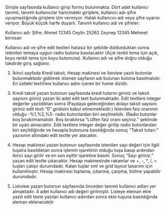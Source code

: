 Girişte sayfasında kullanıcı girişi formu bulunmakta. Dört adet kullanıcı tanımlı, tanımlı kullanıcılar haricindeki girişlere, kullanıcı adı-şifre uyuşmazlığında girişlere izin vermiyor. Hatalı kullancıcı adı veya şifre uyarısı veriyor. Büyük küçük harfe duyarlı. Tanımlı kullanıcı adı ve şifreler:

Kullanıcı adı:	Şifre:
Ahmet	12345
Ceylin	25262
Zeynep	12345
Mehmet	birnisan

Kullanıcı adı  ve şifre edit textleri hatasız bir şekilde doldurduktan sonra istenilen temaya uygun radio butona basılacaktır (Açık renkli tema için açık, koyu renkli tema için koyu butonuna). Kullanıcı adı ve şifre doğru olduğu takdirde giriş sağlanır.

2)
	İkinci sayfada Kredi taksit, Hesap makinesi ve listview yazılı butonlar bulunmaktadır gidilmek istenen sayfanın adı bulunan butona basılmalıdır. En üstteki textView kullanıcı adını içeren bir home dizidir.

3)
	Kredi taksit yazan butonun sayfasında kredi tutarını giriniz ve taksit sayısını giriniz yazan iki adet edit text bulunmaktadır. Edit textlere integer değerler yazıldıktan sonra (Paydaya geleceğinden dolayı taksit sayısını giriniz edit texti “0” girdisini kabul etmemektedir.) İstenilen faiz oranının olduğu -%1,%2,%5- radio butonlardan biri seçilmelidir. (Radio butonlar boş bırakılmamalıdır. Boş bırakılırsa “Lütfen faiz oranı seçiniz.” şeklinde bir uyarı alınacaktır. Edit textlere integer değer girilip radio butonlardan biri seçildiğinde ve hesapla butonuna basıldığında sonuç “Taksit tutarı:” yazısının altındaki edit textte yer alacaktır.

4)
	Hesap makinesi yazan butonun sayfasında  istenilen sayı değeri için ilgili tuşalra basıldıktan sonra işlemin işaretinin olduğu tuşa basıp ardından ikinci sayı girilir ve en son eşittir işaretine basılır. Sonuç “Sayı giriniz:” yazan edit textte çıkacaktır. Hesap makinesinde rakamlar ve +, -, *, /, = tuşları çalışır durumdadır. Kalan tuşlar xml ve grid layout tasarımı için kullanılmıştır. Hesap makinesi toplama, çıkarma, çarpma, bölme yapabilir durumdadır.

5)
	Listview yazan butonun sayfasında önceden tanımlı kullanıcı adları yer almaktadır. 4 adet kullanıcı adı değeri girilmiştir. Listeye eleman ekle yazılı edit texte yazılan kullanıcı adından sonra ekle tuşuna basıldığında eleman eklenecektir
